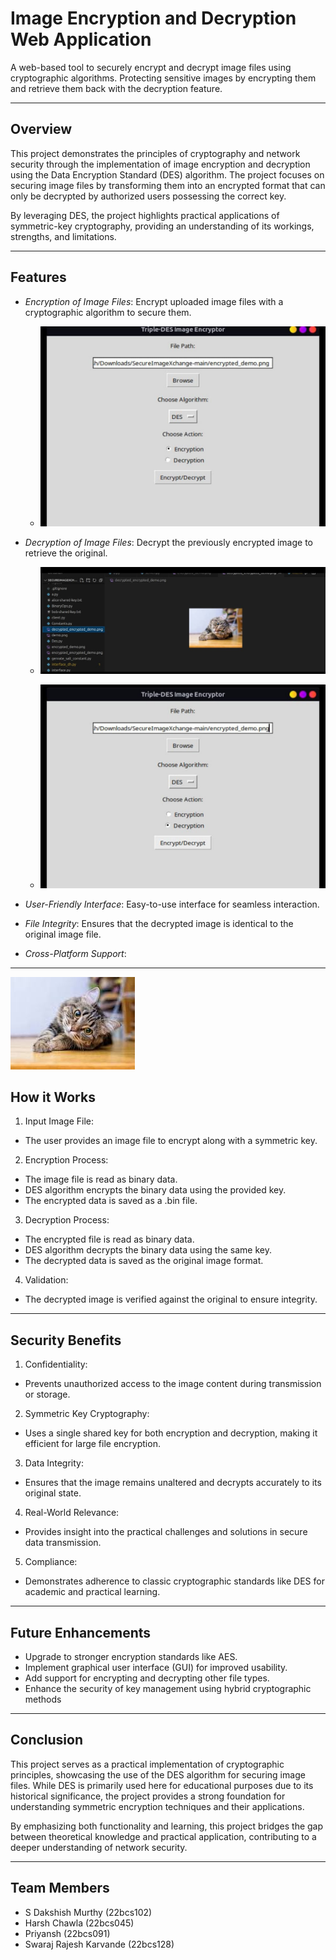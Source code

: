 # Image Encryption and Decryption Web Application

A web-based tool to securely encrypt and decrypt image files using cryptographic algorithms. Protecting sensitive images by encrypting them and retrieve them back with the decryption feature.

---

## Overview 

This project demonstrates the principles of cryptography and network security through the implementation of image encryption and decryption using the Data Encryption Standard (DES) algorithm. The project focuses on securing image files by transforming them into an encrypted format that can only be decrypted by authorized users possessing the correct key.

By leveraging DES, the project highlights practical applications of symmetric-key cryptography, providing an understanding of its workings, strengths, and limitations.

---

## Features

- *Encryption of Image Files*: Encrypt uploaded image files with a cryptographic algorithm to secure them.

   - ![alt text](<WhatsApp Image 2024-11-18 at 14.01.41_362b5d14.jpg>)

- *Decryption of Image Files*: Decrypt the previously encrypted image to retrieve the original.

   - ![alt text](<WhatsApp Image 2024-11-18 at 14.01.43_daee2fe9.jpg>)

   - ![alt text](<WhatsApp Image 2024-11-18 at 14.01.42_fcb32432.jpg>)
   
- *User-Friendly Interface*: Easy-to-use interface for seamless interaction.
- *File Integrity*: Ensures that the decrypted image is identical to the original image file.
- *Cross-Platform Support*:


---

![alt text](image.png)


## How it Works

1. Input Image File:
  - The user provides an image file to encrypt along with a symmetric key.

2. Encryption Process:

  - The image file is read as binary data.
  - DES algorithm encrypts the binary data using the provided key.
  - The encrypted data is saved as a .bin file.

3. Decryption Process:

  - The encrypted file is read as binary data.
  - DES algorithm decrypts the binary data using the same key.
  - The decrypted data is saved as the original image format.

4. Validation:

  - The decrypted image is verified against the original to ensure integrity.  

---



## Security Benefits

1. Confidentiality:

  - Prevents unauthorized access to the image content during transmission or storage.

2. Symmetric Key Cryptography:

  - Uses a single shared key for both encryption and decryption, making it efficient for large file 
  encryption.

3. Data Integrity:

  - Ensures that the image remains unaltered and decrypts accurately to its original state.
  
4. Real-World Relevance:

  - Provides insight into the practical challenges and solutions in secure data transmission.

5. Compliance:

  - Demonstrates adherence to classic cryptographic standards like DES for academic and practical learning.

---

## Future Enhancements 

  - Upgrade to stronger encryption standards like AES.
  - Implement graphical user interface (GUI) for improved usability.
  - Add support for encrypting and decrypting other file types.
  - Enhance the security of key management using hybrid cryptographic methods

---
## Conclusion

This project serves as a practical implementation of cryptographic principles, showcasing the use of the DES algorithm for securing image files. While DES is primarily used here for educational purposes due to its historical significance, the project provides a strong foundation for understanding symmetric encryption techniques and their applications.

By emphasizing both functionality and learning, this project bridges the gap between theoretical knowledge and practical application, contributing to a deeper understanding of network security.

---


## Team Members 
- S Dakshish Murthy (22bcs102)
- Harsh Chawla (22bcs045)
- Priyansh (22bcs091)
- Swaraj Rajesh Karvande (22bcs128)
